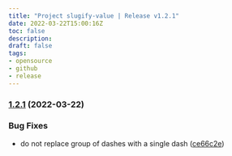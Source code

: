 ```yaml
---
title: "Project slugify-value | Release v1.2.1"
date: 2022-03-22T15:00:16Z
toc: false
description: 
draft: false
tags:
- opensource
- github
- release
---
```

### [1.2.1](https://github.com/rlespinasse/slugify-value/compare/v1.2.0...v1.2.1) (2022-03-22)


### Bug Fixes

* do not replace group of dashes with a single dash ([ce66c2e](https://github.com/rlespinasse/slugify-value/commit/ce66c2e7e357bb19dceaa4fd248f6ea788147f2c))




